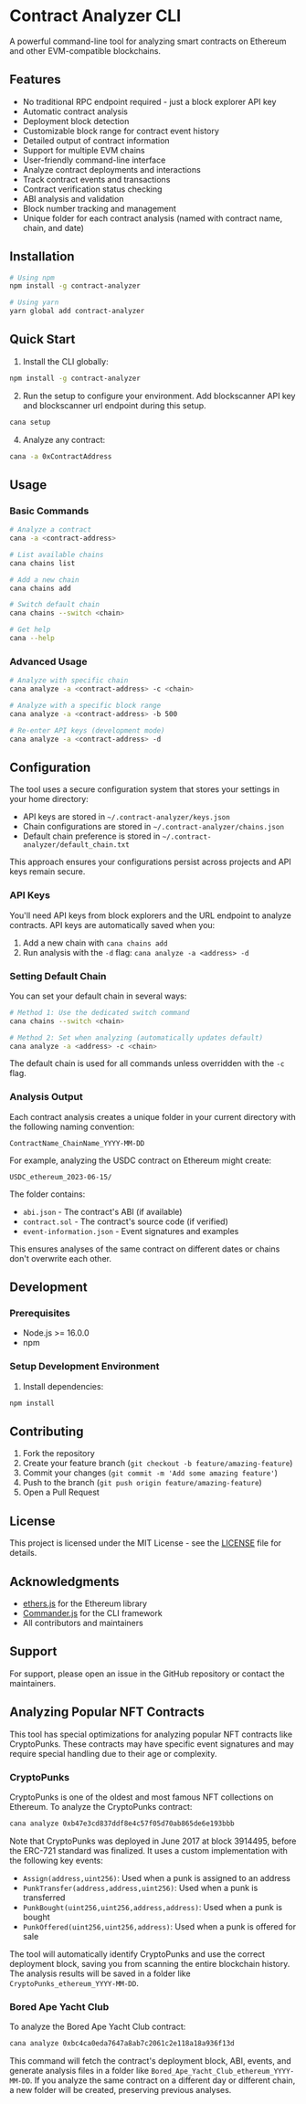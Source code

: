 # Contract Analyzer CLI

A powerful command-line tool for analyzing smart contracts on Ethereum and other EVM-compatible blockchains.

## Features

- No traditional RPC endpoint required - just a block explorer API key
- Automatic contract analysis
- Deployment block detection
- Customizable block range for contract event history
- Detailed output of contract information
- Support for multiple EVM chains
- User-friendly command-line interface
- Analyze contract deployments and interactions
- Track contract events and transactions
- Contract verification status checking
- ABI analysis and validation
- Block number tracking and management
- Unique folder for each contract analysis (named with contract name, chain, and date)

## Installation

```bash
# Using npm
npm install -g contract-analyzer

# Using yarn
yarn global add contract-analyzer
```

## Quick Start

1. Install the CLI globally:
```bash
npm install -g contract-analyzer
```

2. Run the setup to configure your environment. Add blockscanner API key and blockscanner url endpoint during this setup. 
```bash
cana setup
```

4. Analyze any contract:
```bash
cana -a 0xContractAddress
```

## Usage

### Basic Commands

```bash
# Analyze a contract
cana -a <contract-address>

# List available chains
cana chains list

# Add a new chain
cana chains add

# Switch default chain
cana chains --switch <chain>

# Get help
cana --help
```

### Advanced Usage

```bash
# Analyze with specific chain
cana analyze -a <contract-address> -c <chain>

# Analyze with a specific block range
cana analyze -a <contract-address> -b 500

# Re-enter API keys (development mode)
cana analyze -a <contract-address> -d
```

## Configuration

The tool uses a secure configuration system that stores your settings in your home directory:

- API keys are stored in `~/.contract-analyzer/keys.json`
- Chain configurations are stored in `~/.contract-analyzer/chains.json`
- Default chain preference is stored in `~/.contract-analyzer/default_chain.txt`

This approach ensures your configurations persist across projects and API keys remain secure.

### API Keys

You'll need API keys from block explorers and the URL endpoint to analyze contracts. 
API keys are automatically saved when you:
1. Add a new chain with `cana chains add`
2. Run analysis with the `-d` flag: `cana analyze -a <address> -d`

### Setting Default Chain

You can set your default chain in several ways:

```bash
# Method 1: Use the dedicated switch command
cana chains --switch <chain>

# Method 2: Set when analyzing (automatically updates default)
cana analyze -a <address> -c <chain>
```

The default chain is used for all commands unless overridden with the `-c` flag.

### Analysis Output

Each contract analysis creates a unique folder in your current directory with the following naming convention:
```
ContractName_ChainName_YYYY-MM-DD
```

For example, analyzing the USDC contract on Ethereum might create:
```
USDC_ethereum_2023-06-15/
```

The folder contains:
- `abi.json` - The contract's ABI (if available)
- `contract.sol` - The contract's source code (if verified)
- `event-information.json` - Event signatures and examples

This ensures analyses of the same contract on different dates or chains don't overwrite each other.

## Development

### Prerequisites

- Node.js >= 16.0.0
- npm

### Setup Development Environment

1. Install dependencies:
```bash
npm install
```

## Contributing

1. Fork the repository
2. Create your feature branch (`git checkout -b feature/amazing-feature`)
3. Commit your changes (`git commit -m 'Add some amazing feature'`)
4. Push to the branch (`git push origin feature/amazing-feature`)
5. Open a Pull Request

## License

This project is licensed under the MIT License - see the [LICENSE](LICENSE) file for details.

## Acknowledgments

- [ethers.js](https://docs.ethers.org/) for the Ethereum library
- [Commander.js](https://github.com/tj/commander.js) for the CLI framework
- All contributors and maintainers

## Support

For support, please open an issue in the GitHub repository or contact the maintainers.

## Analyzing Popular NFT Contracts

This tool has special optimizations for analyzing popular NFT contracts like CryptoPunks. These contracts may have specific event signatures and may require special handling due to their age or complexity.

### CryptoPunks

CryptoPunks is one of the oldest and most famous NFT collections on Ethereum. To analyze the CryptoPunks contract:

```bash
cana analyze 0xb47e3cd837ddf8e4c57f05d70ab865de6e193bbb
```

Note that CryptoPunks was deployed in June 2017 at block 3914495, before the ERC-721 standard was finalized. It uses a custom implementation with the following key events:

- `Assign(address,uint256)`: Used when a punk is assigned to an address
- `PunkTransfer(address,address,uint256)`: Used when a punk is transferred
- `PunkBought(uint256,uint256,address,address)`: Used when a punk is bought
- `PunkOffered(uint256,uint256,address)`: Used when a punk is offered for sale

The tool will automatically identify CryptoPunks and use the correct deployment block, saving you from scanning the entire blockchain history. The analysis results will be saved in a folder like `CryptoPunks_ethereum_YYYY-MM-DD`.

### Bored Ape Yacht Club

To analyze the Bored Ape Yacht Club contract:

```bash
cana analyze 0xbc4ca0eda7647a8ab7c2061c2e118a18a936f13d
```

This command will fetch the contract's deployment block, ABI, events, and generate analysis files in a folder like `Bored_Ape_Yacht_Club_ethereum_YYYY-MM-DD`. If you analyze the same contract on a different day or different chain, a new folder will be created, preserving previous analyses.